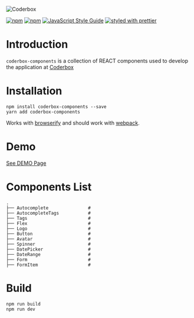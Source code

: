 ![Coderbox](https://s3-eu-west-1.amazonaws.com/coderbox/common/logo-blue.png)

[![npm](https://img.shields.io/npm/dm/coderbox-components.svg)](https://www.npmjs.com/package/coderbox-components)
[![npm](https://img.shields.io/npm/v/coderbox-components.svg)](https://www.npmjs.com/package/coderbox-components)
[![JavaScript Style Guide](https://img.shields.io/badge/code_style-standard-brightgreen.svg)](https://standardjs.com)
[![styled with prettier](https://img.shields.io/badge/styled_with-prettier-ff69b4.svg)](https://github.com/prettier/prettier)

# Introduction
`coderbox-components` is a collection of REACT components used to develop the application at [Coderbox](https://www.coderbox.me)

# Installation

```
npm install coderbox-components --save
yarn add coderbox-components
```
Works with [browserify](https://github.com/substack/node-browserify) and should work with [webpack](https://github.com/visionmedia/superagent/wiki/SuperAgent-for-Webpack).

# Demo
[See DEMO Page](https://coderboxapp.github.io/coderbox-components-demo/)

# Components List

```
.
├── Autocomplete               #
├── AutocompleteTags           #
├── Tags                       # 
├── Flex                       # 
├── Logo                       # 
├── Button                     #
├── Avatar                     #
├── Spinner                    #
├── DatePicker                 #
├── DateRange                  #
├── Form                       #
├── FormItem                   #
```
# Build

```
npm run build
npm run dev
```